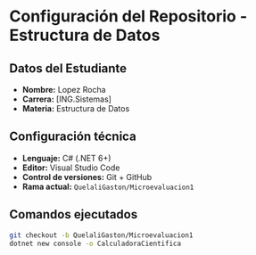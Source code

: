 # Configuración del Repositorio - Estructura de Datos

## Datos del Estudiante
- **Nombre:** Lopez Rocha
- **Carrera:** [ING.Sistemas]
- **Materia:** Estructura de Datos

## Configuración técnica
- **Lenguaje:** C# (.NET 6+)
- **Editor:** Visual Studio Code
- **Control de versiones:** Git + GitHub
- **Rama actual:** `QuelaliGaston/Microevaluacion1`

## Comandos ejecutados
```bash
git checkout -b QuelaliGaston/Microevaluacion1
dotnet new console -o CalculadoraCientifica